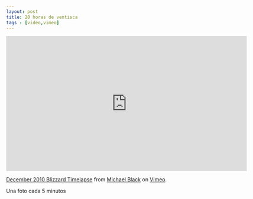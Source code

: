 ```yaml
---
layout: post
title: 20 horas de ventisca
tags : [video,vimeo]
--- 
```


<iframe src="http://player.vimeo.com/video/18213768" width="651" height="366" frameborder="0"></iframe><p><a href="http://vimeo.com/18213768">December 2010 Blizzard Timelapse</a> from <a href="http://vimeo.com/user4157263">Michael Black</a> on <a href="http://vimeo.com">Vimeo</a>.</p>

Una foto cada 5 minutos
